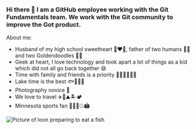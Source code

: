 ### Hi there 👋 I am a GitHub employee working with the Git Fundamentals team. We work with the Git community to improve the Got product.

<!--
**keanenwold/keanenwold** is a ✨ _special_ ✨ repository because its `README.md` (this file) appears on your GitHub profile.

Here are some ideas to get you started:

- 🔭 I’m currently working on ...
- 🌱 I’m currently learning ...
- 👯 I’m looking to collaborate on ...
- 🤔 I’m looking for help with ...
- 💬 Ask me about ...
- 📫 How to reach me: ...
- 😄 Pronouns: ...
- ⚡ Fun fact: ...
-->

About me:
- Husband of my high school sweetheart 👩‍❤️‍👨, father of two humans 👧👦 and two Goldendoodles 🐶🐶
- Geek at heart, I love technology and took apart a lot of things as a kid which did not all go back together 😄
- Time with family and friends is a priority 🧓👵👨👩👦👧
- Lake time is the best 🐟🦆🚤🔥
- Photography novice 📸
- We love to travel ✈️🧳⛰️🏝️🏕️
- Minnesota sports fan 🏈🏀🏒⚾️🏟️

![Picture of loon preparing to eat a fish](assets/images/Loon.jpg)
